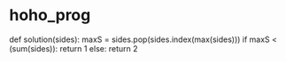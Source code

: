 # hoho_prog
def solution(sides):
    maxS = sides.pop(sides.index(max(sides)))
    if maxS < (sum(sides)):
        return 1
    else:
        return 2
